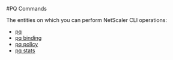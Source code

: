#PQ Commands

The entities on which you can perform NetScaler CLI operations:
<ul><li><a href="../../pq/pq/pq">pq</a></li><li><a href="../../pq/pq-binding/pq-binding">pq binding</a></li><li><a href="../../pq/pq-policy/pq-policy">pq policy</a></li><li><a href="../../pq/pq-stats/pq-stats">pq stats</a></li></ul>



